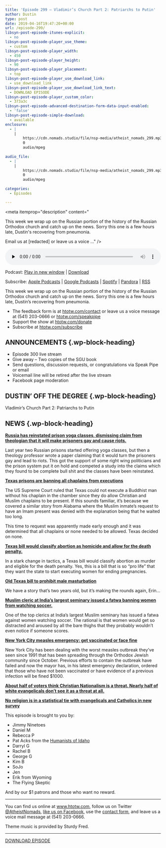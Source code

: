 ```yaml
---
title: 'Episode 299 – Vladimir’s Church Part 2: Patriarchs to Putin'
author: Dustin
type: post
date: 2019-04-16T19:47:20+00:00
url: /episode-299/
libsyn-post-episode-itunes-explicit:
  - no
libsyn-post-episode-player_use_theme:
  - custom
libsyn-post-episode-player_width:
  - 450
libsyn-post-episode-player_height:
  - 90
libsyn-post-episode-player_placement:
  - top
libsyn-post-episode-player_use_download_link:
  - use_download_link
libsyn-post-episode-player_use_download_link_text:
  - DOWNLOAD EPISODE
libsyn-post-episode-player_custom_color:
  - 373a3c
libsyn-post-episode-advanced-destination-form-data-input-enabled:
  - 'false'
libsyn-post-episode-simple-download:
  - available
enclosure:
  - |
    |
        https://cdn.nomads.studio/file/nsp-media/atheist_nomads_299.mp3
        0
        audio/mpeg
        
audio_file:
  - |
    |
        https://cdn.nomads.studio/file/nsp-media/atheist_nomads_299.mp3
        0
        audio/mpeg
        
categories:
  - Episodes

---
```

<div itemscope itemtype="http://schema.org/AudioObject">
  <meta itemprop="name" content="Episode 299 &#8211; Vladimir&#8217;s Church Part 2: Patriarchs to Putin" />
  
  <meta itemprop="uploadDate" content="2019-04-16T13:47:20-06:00" />
  
  <meta itemprop="encodingFormat" content="audio/mpeg" />
  
  <meta itemprop="description" content="




This week we wrap up on the Russian portion of the history of the Russian Orthodox church and catch up on the news. Sorry this one is a few hours late, Dustin's recovering from pneumonia.







Email us at [redacted] or leave us a voice ..." />
  
  <meta itemprop="contentUrl" content="https://dts.podtrac.com/redirect.mp3/cdn.nomads.studio/file/nsp-media/atheist_nomads_299.mp3" />
  
  <div class="powerpress_player" id="powerpress_player_8562">
    <audio class="wp-audio-shortcode" id="audio-3446-306" preload="none" style="width: 100%;" controls="controls"><source type="audio/mpeg" src="https://dts.podtrac.com/redirect.mp3/cdn.nomads.studio/file/nsp-media/atheist_nomads_299.mp3?_=306" /><a href="https://dts.podtrac.com/redirect.mp3/cdn.nomads.studio/file/nsp-media/atheist_nomads_299.mp3">https://dts.podtrac.com/redirect.mp3/cdn.nomads.studio/file/nsp-media/atheist_nomads_299.mp3</a></audio>
  </div>
</div>

<p class="powerpress_links powerpress_links_mp3">
  Podcast: <a href="https://dts.podtrac.com/redirect.mp3/cdn.nomads.studio/file/nsp-media/atheist_nomads_299.mp3" class="powerpress_link_pinw" target="_blank" title="Play in new window" onclick="return powerpress_pinw('https://htotw.com/?powerpress_pinw=3446-podcast');" rel="nofollow">Play in new window</a> | <a href="https://dts.podtrac.com/redirect.mp3/cdn.nomads.studio/file/nsp-media/atheist_nomads_299.mp3" class="powerpress_link_d" title="Download" rel="nofollow" download="atheist_nomads_299.mp3">Download</a>
</p>

<p class="powerpress_links powerpress_subscribe_links">
  Subscribe: <a href="https://podcasts.apple.com/us/podcast/humanists-take-on-the-world/id530050098?mt=2&ls=1" class="powerpress_link_subscribe powerpress_link_subscribe_itunes" target="_blank" title="Subscribe on Apple Podcasts" rel="nofollow">Apple Podcasts</a> | <a href="https://www.google.com/podcasts?feed=aHR0cDovL2F0aGVpc3Rub21hZHMubGlic3luLmNvbS9yc3M%3D" class="powerpress_link_subscribe powerpress_link_subscribe_googleplay" target="_blank" title="Subscribe on Google Podcasts" rel="nofollow">Google Podcasts</a> | <a href="https://open.spotify.com/show/3LzK2xZGike6Tc1GEMtMbr?si=LieN9SNuTpq96smuaUsH8A" class="powerpress_link_subscribe powerpress_link_subscribe_spotify" target="_blank" title="Subscribe on Spotify" rel="nofollow">Spotify</a> | <a href="https://www.pandora.com/podcast/atheist-nomads/PC:10122?corr=62071012&part=ug" class="powerpress_link_subscribe powerpress_link_subscribe_pandora" target="_blank" title="Subscribe on Pandora" rel="nofollow">Pandora</a> | <a href="https://htotw.com/feed/podcast/" class="powerpress_link_subscribe powerpress_link_subscribe_rss" target="_blank" title="Subscribe via RSS" rel="nofollow">RSS</a>
</p>

This week we wrap up on the Russian portion of the history of the Russian Orthodox church and catch up on the news. Sorry this one is a few hours late, Dustin&#8217;s recovering from pneumonia.

<!--more-->

  * The feedback form is at [htotw.com/contact](https://htotw.com/contact) or leave us a voice message at (541) 203-0666 or <a href="https://htotw.com/speakpipe" target="_blank" rel="noopener noreferrer">htotw.com/speakpipe</a>
  * Support the show at <a href="https://htotw.com/donate" target="_blank" rel="noopener noreferrer">htotw.com/donate</a>
  * Subscribe at <a href="https://htotw.com/subscribe" target="_blank" rel="noopener noreferrer">htotw.com/subscribe</a>

## ANNOUNCEMENTS {.wp-block-heading}

  * Episode 300 live stream
  * Give away &#8211; Two copies of the SGU book
  * Send questions, discussion requests, or congratulations via Speak Pipe or email
  * Voicemail line will be retired after the live stream
  * Facebook page moderation

## DUSTIN&#8217; OFF THE DEGREE {.wp-block-heading}

Vladimir’s Church Part 2: Patriarchs to Putin

## NEWS {.wp-block-heading}

**[Russia has reinstated prison yoga classes, dismissing claim from theologian that it will make prisoners gay and cause riots.][1]** 

Last year two Russian prisons started offering yoga classes, but then a theology professor wrote a paper claiming that it would turn the prisoners gay and lead to riots. This got the support of some right wing politicians and the prison system put it on hold and competed a study into the claims which they found to be complete bull shit and the classes have been reinstated.

**[Texas prisons are banning all chaplains from executions][2]**

The US Supreme Court ruled that Texas could not execute a Buddhist man without his chaplain in the chamber since they do allow Christian and Muslim chaplains to be present. If this sounds familiar, it’s because we covered a similar story from Alabama where the Muslim inmate’s request to have an Imam present was denied with the explanation being that he waited too long.

This time to request was apparently made early enough and it was determined that all chaplains or none needed to be allowed. Texas decided on none.

**[Texas bill would classify abortion as homicide and allow for the death penalty.][3]** 

In a stark change in tactics, a Texas bill would classify abortion as murder and eligible for the death penalty. Yes, this is a bill that is so “pro life” that they want the state to start executing women for ending pregnancies.

**[Old Texas bill to prohibit male masturbation][4]**

We have a story that’s two years old, but it’s making the rounds again, Erin…

[ **Muslim cleric at India’s largest seminary issued a fatwa banning women from watching soccer.**][5] 

One of the top clerics at India’s largest Muslim seminary has issued a fatwa against women watching soccer. The rational is that women would get so distracted and aroused by all the bare thighs that they probably wouldn’t even notice if someone scores.

[**New York City measles emergency: get vaccinated or face fine**][6]

New York City has been dealing with the worst measles outbreak they’ve seen since 1991 that has been spreading through the Orthodox Jewish community since October. Previous efforts to contain the outbreak have failed and now the mayor has, in his latest emergency declaration, ordered that those who have not been vaccinated or have evidence of a previous infection will be fined $1000.

[**About half of voters think Christian Nationalism is a threat. Nearly half of white evangelicals don’t see it as a threat at all.**][7] 

[**No religion is in a statistical tie with evangelicals and Catholics in new survey**][8] 

This episode is brought to you by:

  * Jimmy Ninetoes
  * Daniel M
  * Rebecca P
  * Pat Acks from the <a href="https://www.humanistsofidaho.org" target="_blank" rel="noopener noreferrer">Humanists of Idaho</a>
  * Darryl G
  * Rachel B
  * George G
  * Kim B
  * SoJo
  * Jen
  * Erik from Wyoming
  * The Flying Skeptic

And by our $1 patrons and those who want no reward.

<hr class="wp-block-separator" />

You can find us online at <a href="https://www.htotw.com/" target="_blank" rel="noopener noreferrer">www.htotw.com</a>, follow us on Twitter <a href="https://twitter.com/AtheistNomads" target="_blank" rel="noopener noreferrer">@AtheistNomads</a>, <a href="https://htotw.com/facebook" target="_blank" rel="noopener noreferrer">like us on Facebook</a>, use the [contact form](https://htotw.com/contact), and leave us a voice mail message at (541) 203-0666.

Theme music is provided by Sturdy Fred.

<hr class="wp-block-separator" />

[DOWNLOAD EPISODE][9]

 [1]: https://www.newsweek.com/russia-reinstates-yoga-prisoners-after-claims-it-can-make-inmates-gay-1388664
 [2]: https://www.usatoday.com/story/news/nation/2019/04/04/texas-executions-all-prisons-chaplains-banned/3362398002/
 [3]: https://www.fox32chicago.com/amp/facebook-instant/texas-lawmakers-consider-the-death-penalty-for-abortion
 [4]: https://www.patheos.com/blogs/progressivesecularhumanist/2017/04/texas-bill-prohibiting-male-masturbation-moves-closer-becoming-law/
 [5]: https://amp.ibtimes.co.uk/top-muslim-cleric-india-bans-women-watching-football-they-will-look-only-players-thighs-1657314
 [6]: https://www.reuters.com/article/us-usa-measles/nyc-mayor-orders-mandatory-measles-vaccinations-after-brooklyn-outbreak-idUSKCN1RL1YB
 [7]: https://morningconsult.com/2019/04/02/roughly-half-the-electorate-views-christian-nationalism-as-a-threat/
 [8]: https://www.cnn.com/2019/04/13/us/no-religion-largest-group-first-time-usa-trnd/index.html?no-st=1555442873
 [9]: https://dts.podtrac.com/redirect.mp3/cdn.nomads.studio/file/nsp-media/atheist_nomads_299.mp3